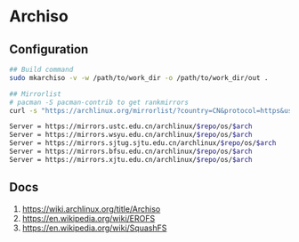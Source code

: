 # Archiso

## Configuration

```sh
## Build command
sudo mkarchiso -v -w /path/to/work_dir -o /path/to/work_dir/out .

## Mirrorlist
# pacman -S pacman-contrib to get rankmirrors
curl -s "https://archlinux.org/mirrorlist/?country=CN&protocol=https&use_mirror_status=on" | sed -e 's/^#Server/Server/' -e '/^#/d' | rankmirrors -n 5 -

Server = https://mirrors.ustc.edu.cn/archlinux/$repo/os/$arch
Server = https://mirrors.wsyu.edu.cn/archlinux/$repo/os/$arch
Server = https://mirrors.sjtug.sjtu.edu.cn/archlinux/$repo/os/$arch
Server = https://mirrors.bfsu.edu.cn/archlinux/$repo/os/$arch
Server = https://mirrors.xjtu.edu.cn/archlinux/$repo/os/$arch
```

## Docs

1. https://wiki.archlinux.org/title/Archiso
2. https://en.wikipedia.org/wiki/EROFS
3. https://en.wikipedia.org/wiki/SquashFS
